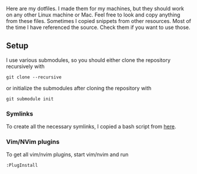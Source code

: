Here are my dotfiles.  I made them for my machines, but they should work on any
other Linux machine or Mac.  Feel free to look and copy anything from these
files.  Sometimes I copied snippets from other resources.  Most of the time I
have referenced the source.  Check them if you want to use those.

## Setup

I use various submodules, so you should either clone the repository recursively
with

    git clone --recursive

or initialize the submodules after cloning the repository with

    git submodule init

### Symlinks
To create all the necessary symlinks, I copied a bash script from
[here](https://github.com/christopher-l/dotfiles/blob/master/deploy.sh).

### Vim/NVim plugins
To get all vim/nvim plugins, start vim/nvim and run
```
:PlugInstall
```
